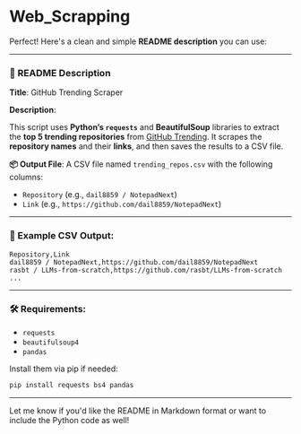 # Web_Scrapping


Perfect! Here's a clean and simple **README description** you can use:

---

### 📄 README Description

**Title**: GitHub Trending Scraper

**Description**:

This script uses **Python’s `requests`** and **BeautifulSoup** libraries to extract the **top 5 trending repositories** from [GitHub Trending](https://github.com/trending). It scrapes the **repository names** and their **links**, and then saves the results to a CSV file.

**📦 Output File**:
A CSV file named `trending_repos.csv` with the following columns:

* `Repository` (e.g., `dail8859 / NotepadNext`)
* `Link` (e.g., `https://github.com/dail8859/NotepadNext`)

---

### 🧪 Example CSV Output:

```
Repository,Link
dail8859 / NotepadNext,https://github.com/dail8859/NotepadNext
rasbt / LLMs-from-scratch,https://github.com/rasbt/LLMs-from-scratch
...
```

---

### 🛠 Requirements:

* `requests`
* `beautifulsoup4`
* `pandas`

Install them via pip if needed:

```bash
pip install requests bs4 pandas
```

---

Let me know if you'd like the README in Markdown format or want to include the Python code as well!
